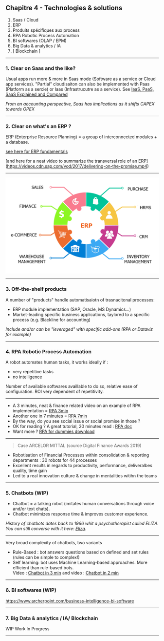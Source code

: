 ## Chapitre 4 - Technologies & solutions

1. Saas / Cloud
2. ERP
3. Produits spécifiques aux process
4. RPA Robotic Process Automation 
5. BI softwares (OLAP / EPM)
7. Big Data & analytics / IA 
8. [ Blockchain ]

----

### 1. Clear on Saas and the like?

Usual apps run more & more in Saas mode (Software as a service or Cloud app services). 
"Partial" cloudisaiton can also be implemented with Paas (Platform as a sercie) or Iaas (Infrastrucutre as a service). 
See [IaaS, PaaS, SaaS Explained and Compared](https://apprenda.com/library/paas/iaas-paas-saas-explained-compared/)     

*From an accounting perspective, Saas has implications as it shifts CAPEX towards OPEX*

----

### 2. Clear on what's an ERP ?
ERP (Enterprise Resource Planning) = a group of interconnected modules + a database.

[see here for ERP fundamentals](https://www.oracle.com/applications/erp/what-is-erp.html)

[and here for a neat video to summarize the transversal role of an ERP] (https://videos.cdn.sap.com/vod/2017/delivering-on-the-promise.mp4)

----

<img src="images/erp3.png" style="background:none; border:none; box-shadow:none;"/>     

----

### 3. Off-the-shelf products 
A number of "products" handle automatisaiotn of trasnacitonal processes:
- ERP module implementation (SAP, Oracle, MS Dynamics…)
- Market-leading specific business applications, taylored to a specific process (e.g. Blackline for accounting)    

*Include and/or can be "leveraged" with specific add-ons (RPA or Dataviz for example)*

----

### 4. RPA Robotic Process Automation

A robot automates human tasks, it works ideally if : 
- very repetitive tasks
- no intelligence

Number of available softwares availlable to do so, relative ease of configuration. ROI very dependent of repetitivity.

----

- A 3 minutes, neat & finance related video on an example of RPA implementation = [RPA 3min](https://youtu.be/xW95yb6J1eU)
- Another one in 7 minutes = [RPA 7min](https://youtu.be/loOR-nz9DGY)
- By the way, do you see social issue or social promise in those ?
- OK for reading ? A great tutorial, 20 minutes read : [RPA doc](https://www.guru99.com/robotic-process-automation-tutorial.html)
- Want more ? [RPA for dummies download](https://www.nice.com/websites/rpa/assets/robotic_process_automation_for_dummies.pdf)

----

> Case ARCELOR MITTAL (source Digital Finance Awards 2019)   

- Robotisation of Financial Processes within consolidation & reporting departments : 30 robots for 44 processes
- Excellent results in regards to productivity, performance, deliveralbes quality, time gain
- Led to a real innovation culture & change in mentalities witihn the teams

----

### 5. Chatbots (WIP)

- Chatbot = a talking robot (imitates human conversations through voice and/or text chats).    
- Chatbot minimizes response time & improves customer experience.    

*History of chatbots dates back to 1966 whit a psychotherapist called ELIZA. You can still converse with it here: [Eliza](http://psych.fullerton.edu/mbirnbaum/psych101/Eliza.htm?utm_source=ubisend.com&utm_medium=blog-link&utm_campaign=ubisend).*   

----

Very broad complexity of chatbots, two variants
- Rule-Based : bot answers questions based on defined and set rules (rules can be simple to complex!)
- Self learning: bot uses Machine Learning-based approaches. More efficient than rule-based bots.    
Video : [Chatbot in 3 min](https://www.youtube.com/watch?v=38sL6pADCog) and video : [Chatbot in 2 min](https://www.youtube.com/watch?v=pX6zqaEHAdw) 

----

### 6. BI softwares (WIP)

https://www.archerpoint.com/business-intelligence-bi-software

----

### 7. Big Data & analytics / IA/ Blockchain 

WIP Work In Progress 

----

